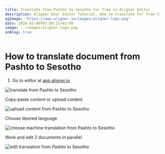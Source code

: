 ```yaml
---
title: Translate from Pashto to Sesotho for free in Aligner Editor
description: Aligner Dual Editor Tutorial. How to translate for free from Pashto to Sesotho. Aligner is multilingual document management platform. 
ogImage: "https://www.aligner.io/images/aligner-logo.png"
date: 2020-05-06T07:09:21+03:00
image: ../images/aligner-logo.png
onBlog: true
---
```


# How to translate document from Pashto to Sesotho

1. Go to editor at [app.aligner.io](https://app.aligner.io "Aligner App web page")

![translate from Pashto to Sesotho](../aligner-blank-editor.png "translate from Pashto to Sesotho")

Copy-paste content or upload content

![upload content from Pashto to Sesotho](../aligner-uploaded-document.png "upload content from Pashto to Sesotho")

Choose desired language

![choose machine translation from Pashto to Sesotho](../aligner-language-dropdown.png "choose machine translation from Pashto to Sesotho")

Work and edit 2 documents in parallel

![edit translation from Pashto to Sesotho](../aligner-double-sitded-editor.png "edit translation from Pashto to Sesotho")

